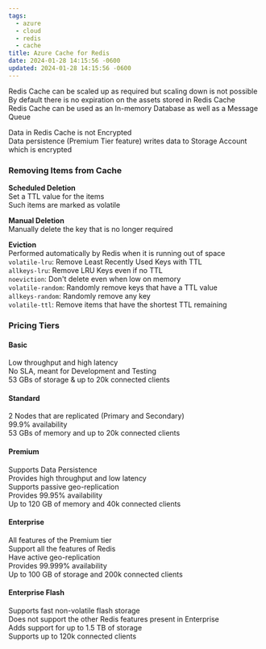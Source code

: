 ```yaml
---
tags:
  - azure
  - cloud
  - redis
  - cache
title: Azure Cache for Redis
date: 2024-01-28 14:15:56 -0600
updated: 2024-01-28 14:15:56 -0600
---
```


Redis Cache can be scaled up as required but scaling down is not possible  
By default there is no expiration on the assets stored in Redis Cache  
Redis Cache can be used as an In-memory Database as well as a Message Queue

Data in Redis Cache is not Encrypted  
Data persistence (Premium Tier feature) writes data to Storage Account which is encrypted

### Removing Items from Cache

**Scheduled Deletion**  
Set a TTL value for the items  
Such items are marked as volatile  

**Manual Deletion**  
Manually delete the key that is no longer required  

**Eviction**  
Performed automatically by Redis when it is running out of space  
`volatile-lru`: Remove Least Recently Used Keys with TTL  
`allkeys-lru`: Remove LRU Keys even if no TTL  
`noeviction`: Don't delete even when low on memory  
`volatile-random`: Randomly remove keys that have a TTL value  
`allkeys-random`: Randomly remove any key  
`volatile-ttl`: Remove items that have the shortest TTL remaining

### Pricing Tiers

#### Basic
Low throughput and high latency  
No SLA, meant for Development and Testing  
53 GBs of storage & up to 20k connected clients

#### Standard
2 Nodes that are replicated (Primary and Secondary)  
99.9% availability  
53 GBs of memory and up to 20k connected clients

#### Premium
Supports Data Persistence  
Provides high throughput and low latency  
Supports passive geo-replication  
Provides 99.95% availability  
Up to 120 GB of memory and 40k connected clients

#### Enterprise
All features of the Premium tier  
Support all the features of Redis  
Have active geo-replication  
Provides 99.999% availability  
Up to 100 GB of storage and 200k connected clients

#### Enterprise Flash
Supports fast non-volatile flash storage  
Does not support the other Redis features present in Enterprise  
Adds support for up to 1.5 TB of storage  
Supports up to 120k connected clients

